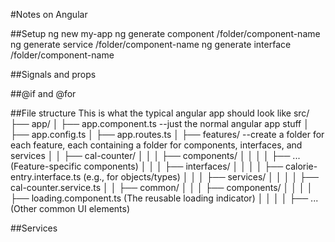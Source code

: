 #Notes on Angular

##Setup
ng new my-app
ng generate component /folder/component-name
ng generate service /folder/component-name
ng generate interface /folder/component-name



##Signals and props

##@if and @for

##File structure
This is what the typical angular app should look like
src/
├── app/
│   ├── app.component.ts --just the normal angular app stuff
│   ├── app.config.ts
│   ├── app.routes.ts
│   ├── features/  --create a folder for each feature, each containing a folder for components, interfaces, and services
│   │   ├── cal-counter/
│   │   │   ├── components/
│   │   │   │   ├── ... (Feature-specific components)
│   │   │   ├── interfaces/
│   │   │   │   ├── calorie-entry.interface.ts (e.g., for objects/types)
│   │   │   ├── services/
│   │   │   │   ├── cal-counter.service.ts
│   │   ├── common/
│   │   │   ├── components/
│   │   │   │   ├── loading.component.ts (The reusable loading indicator)
│   │   │   │   ├── ... (Other common UI elements)

##Services
